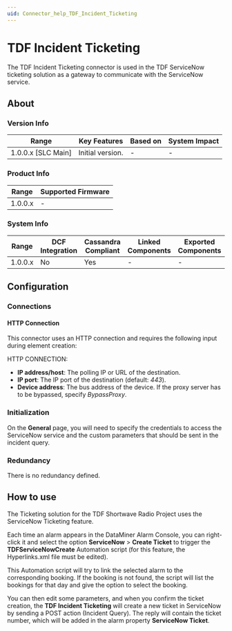 ```yaml
---
uid: Connector_help_TDF_Incident_Ticketing
---
```


# TDF Incident Ticketing

The TDF Incident Ticketing connector is used in the TDF ServiceNow ticketing solution as a gateway to communicate with the ServiceNow service.

## About

### Version Info

| Range                | Key Features     | Based on     | System Impact     |
|----------------------|------------------|--------------|-------------------|
| 1.0.0.x [SLC Main]   | Initial version. | -            | -                 |

### Product Info

| Range     | Supported Firmware     |
|-----------|------------------------|
| 1.0.0.x   | -                      |

### System Info

| Range     | DCF Integration     | Cassandra Compliant     | Linked Components     | Exported Components     |
|-----------|---------------------|-------------------------|-----------------------|-------------------------|
| 1.0.0.x   | No                  | Yes                     | -                     | -                       |

## Configuration

### Connections

#### HTTP Connection

This connector uses an HTTP connection and requires the following input during element creation:

HTTP CONNECTION:

- **IP address/host**: The polling IP or URL of the destination.
- **IP port**: The IP port of the destination (default: *443*).
- **Device address**: The bus address of the device. If the proxy server has to be bypassed, specify *BypassProxy*.

### Initialization

On the **General** page, you will need to specify the credentials to access the ServiceNow service and the custom parameters that should be sent in the incident query.

### Redundancy

There is no redundancy defined.

## How to use

The Ticketing solution for the TDF Shortwave Radio Project uses the ServiceNow Ticketing feature.

Each time an alarm appears in the DataMiner Alarm Console, you can right-click it and select the option **ServiceNow** \> **Create Ticket** to trigger the **TDFServiceNowCreate** Automation script (for this feature, the Hyperlinks.xml file must be edited).

This Automation script will try to link the selected alarm to the corresponding booking. If the booking is not found, the script will list the bookings for that day and give the option to select the booking.

You can then edit some parameters, and when you confirm the ticket creation, the **TDF Incident Ticketing** will create a new ticket in ServiceNow by sending a POST action (Incident Query). The reply will contain the ticket number, which will be added in the alarm property **ServiceNow Ticket**.
